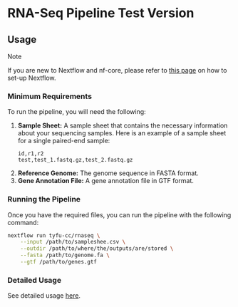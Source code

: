 # RNA-Seq Pipeline Test Version

## Usage

> [!NOTE]
> If you are new to Nextflow and nf-core, please refer to [this page](https://nf-co.re/docs/usage/installation) on how to set-up Nextflow.

### Minimum Requirements
To run the pipeline, you will need the following:
1. **Sample Sheet:**
   A sample sheet that contains the necessary information about your sequencing samples. Here is an example of a sample sheet for a single paired-end sample:
    ```csv
    id,r1,r2
    test,test_1.fastq.gz,test_2.fastq.gz
    ```
2. **Reference Genome:**
    The genome sequence in FASTA format.
3. **Gene Annotation File:**
    A gene annotation file in GTF format.

### Running the Pipeline
Once you have the required files, you can run the pipeline with the following command:
```bash
nextflow run tyfu-cc/rnaseq \
    --input /path/to/sampleshee.csv \
    --outdir /path/to/where/the/outputs/are/stored \
    --fasta /path/to/genome.fa \
    --gtf /path/to/genes.gtf
```

### Detailed Usage
See detailed usage [here](docs/usage.md).
